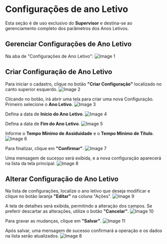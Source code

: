# Configurações de ano Letivo

Esta seção é de uso exclusivo do **Supervisor** e destina-se ao gerenciamento completo dos parâmetros dos Anos Letivos.

## Gerenciar Configurações de Ano Letivo

Na aba de "Configurações de Ano Letivo":
![Image 1](../img/supervisor/configuracoes-de-ano-letivo/1.png)

## Criar Configuração de Ano Letivo

Para iniciar o cadastro, clique no botão **"Criar Configuração"** localizado no canto superior esquerdo.
![Image 2](../img/supervisor/configuracoes-de-ano-letivo/2.png)

Clicando no botão, irá abrir uma tela para criar uma nova Configuração. Primeiro selecione o **Ano Letivo**.
![Image 3](../img/supervisor/configuracoes-de-ano-letivo/3.png)

Defina a data de **Início do Ano Letivo**.
![Image 4](../img/supervisor/configuracoes-de-ano-letivo/4.png)

Defina a data de **Fim do Ano Letivo**.
![Image 5](../img/supervisor/configuracoes-de-ano-letivo/5.png)

Informe o **Tempo Mínimo de Assiduidade** e o **Tempo Mínimo de Título**.
![Image 6](../img/supervisor/configuracoes-de-ano-letivo/6.png)

Para finalizar, clique em **"Confirmar"**.
![Image 7](../img/supervisor/configuracoes-de-ano-letivo/7.png)

Uma mensagem de sucesso será exibida, e a nova configuração aparecerá na lista da tela principal.
![Image 8](../img/supervisor/configuracoes-de-ano-letivo/8.png)

## Alterar Configuração de Ano Letivo

Na lista de configurações, localize o ano letivo que deseja modificar e clique no botão laranja **"Editar"** na coluna "Ações".
![Image 9](../img/supervisor/configuracoes-de-ano-letivo/9.png)

A tela de detalhes será exibida, permitindo a alteração dos campos. Se preferir descartar as alterações, utilize o botão **"Cancelar"**.
![Image 10](../img/supervisor/configuracoes-de-ano-letivo/10.png)

Para gravar as mudanças, clique em **"Salvar"**.
![Image 11](../img/supervisor/configuracoes-de-ano-letivo/11.png)

Após salvar, uma mensagem de sucesso confirmará a operação e os dados na lista serão atualizados.
![Image 8](../img/supervisor/configuracoes-de-ano-letivo/12.png)